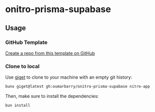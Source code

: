 # onitro-prisma-supabase

## Usage

### GitHub Template

[Create a repo from this template on GitHub](https://github.com/oumarbarry/onitro-prisma-supabase/generate)

### Clone to local

Use [giget](https://github.com/unjs/giget) to clone to your machine with an empty git history:

```bash
bunx giget@latest gh:oumarbarry/onitro-prisma-supabase nitro-app
```

Then, make sure to install the dependencies:

```bash
bun install
```

